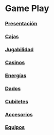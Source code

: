# Game Play
### [Presentación](/presentation.md)
### [Cajas](/box.md)
### [Jugabilidad](/box.md)
### [Casinos](/diceroom.md)
### [Energías](/box.md)
### [Dados](/box.md)
### [Cubiletes](/box.md)
### [Accesorios](/box.md)
### [Equipos](/box.md)